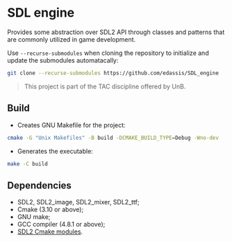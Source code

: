 # SDL engine

Provides some abstraction over SDL2 API through classes and patterns that are commonly utilized in game development.

Use `--recurse-submodules` when cloning the repository to initialize and update the submodules automatacally:

```bash
git clone --recurse-submodules https://github.com/edassis/SDL_engine
```

> This project is part of the TAC discipline offered by UnB.

## Build

- Creates GNU Makefile for the project:
```bash
cmake -G "Unix Makefiles" -B build -DCMAKE_BUILD_TYPE=Debug -Wno-dev
```

- Generates the executable:
```bash
make -C build
```

## Dependencies
- SDL2, SDL2_image, SDL2_mixer, SDL2_ttf;
- Cmake (3.10 or above);
- GNU make;
- GCC compiler (4.8.1 or above);
- [SDL2 Cmake modules][sdl2_cmake].


[sdl2_cmake]: https://github.com/aminosbh/sdl2-cmake-modules